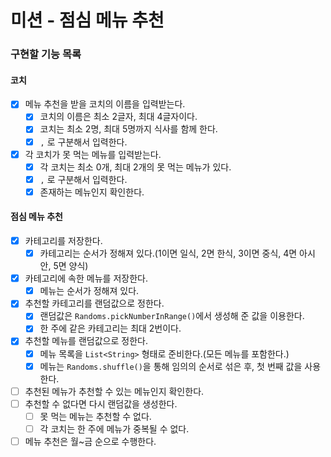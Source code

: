 # 미션 - 점심 메뉴 추천

### 구현할 기능 목록

#### 코치 
- [x] 메뉴 추천을 받을 코치의 이름을 입력받는다.
  - [x] 코치의 이름은 최소 2글자, 최대 4글자이다.
  - [x] 코치는 최소 2명, 최대 5명까지 식사를 함께 한다.
  - [x] `,` 로 구분해서 입력한다.

- [x] 각 코치가 못 먹는 메뉴를 입력받는다.
  - [x] 각 코치는 최소 0개, 최대 2개의 못 먹는 메뉴가 있다.
  - [x] `,` 로 구분해서 입력한다.
  - [x] 존재하는 메뉴인지 확인한다.

#### 점심 메뉴 추천
- [x] 카테고리를 저장한다.
  - [x] 카테고리는 순서가 정해져 있다.(1이면 일식, 2면 한식, 3이면 중식, 4면 아시안, 5면 양식)
- [x] 카테고리에 속한 메뉴를 저장한다.
  - [x] 메뉴는 순서가 정해져 있다.
- [x] 추천할 카테고리를 랜덤값으로 정한다.
  - [x] 랜덤값은 `Randoms.pickNumberInRange()`에서 생성해 준 값을 이용한다.
  - [x] 한 주에 같은 카테고리는 최대 2번이다.
- [x] 추천할 메뉴를 랜덤값으로 정한다.
  - [x] 메뉴 목록을 `List<String>` 형태로 준비한다.(모든 메뉴를 포함한다.)
  - [x] 메뉴는 `Randoms.shuffle()`을 통해 임의의 순서로 섞은 후, 첫 번째 값을 사용한다.
- [ ] 추천된 메뉴가 추천할 수 있는 메뉴인지 확인한다.
- [ ] 추천할 수 없다면 다시 랜덤값을 생성한다.
  - [ ] 못 먹는 메뉴는 추천할 수 없다.
  - [ ] 각 코치는 한 주에 메뉴가 중복될 수 없다.
- [ ] 메뉴 추천은 월~금 순으로 수행한다. 